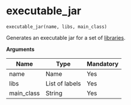 # executable_jar

```bazel
executable_jar(name, libs, main_class)
```

Generates an executable jar for a set of [libraries](https://bazel.build/reference/be/java#java_library).

**Arguments**

| Name       | Type           | Mandatory |
| ---        | ---            | ---       |
| name       | Name           | Yes       |
| libs       | List of labels | Yes       |
| main_class | String         | Yes       |
